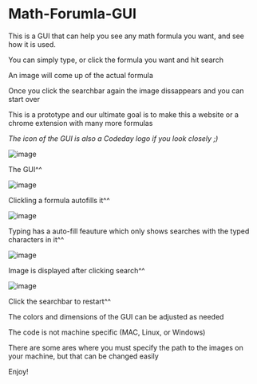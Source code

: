 # Math-Forumla-GUI
This is a GUI that can help you see any math formula you want, and see how it is used.

You can simply type, or click the formula you want and hit search

An image will come up of the actual formula

Once you click the searchbar again the image dissappears and you can start over

This is a prototype and our ultimate goal is to make this a website or a chrome extension with many more formulas

*The icon of the GUI is also a Codeday logo if you look closely ;)*

![image](https://user-images.githubusercontent.com/81878922/121815077-4c413780-cc29-11eb-8a87-c129773c2937.png)

The GUI^^

![image](https://user-images.githubusercontent.com/81878922/121815096-60853480-cc29-11eb-8760-788abe12fe72.png)

Clickling a formula autofills it^^

![image](https://user-images.githubusercontent.com/81878922/121815104-7266d780-cc29-11eb-917a-987e475c8994.png)

Typing has a auto-fill feauture which only shows searches with the typed characters in it^^

![image](https://user-images.githubusercontent.com/81878922/121815142-beb21780-cc29-11eb-8e44-dc36205e5359.png)

Image is displayed after clicking search^^

![image](https://user-images.githubusercontent.com/81878922/121815161-d7223200-cc29-11eb-9beb-d9b61e87bd61.png)

Click the searchbar to restart^^

The colors and dimensions of the GUI can be adjusted as needed

The code is not machine specific (MAC, Linux, or Windows)

There are some ares where you must specify the path to the images on your machine, but that can be changed easily

Enjoy!
